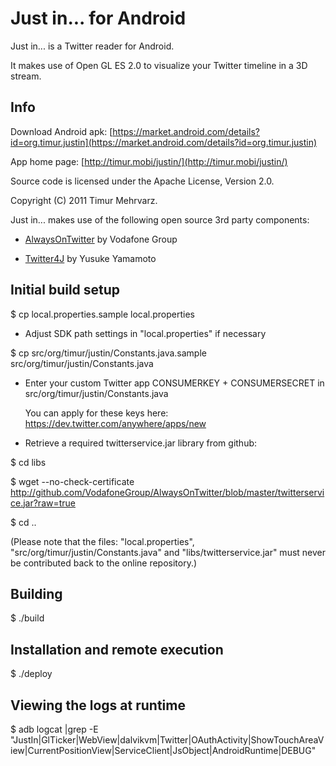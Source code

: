 
Just in... for Android
======================

Just in... is a Twitter reader for Android. 

It makes use of Open GL ES 2.0 to visualize your Twitter timeline in a 3D stream.


Info
----

Download Android apk: [https://market.android.com/details?id=org.timur.justin](https://market.android.com/details?id=org.timur.justin)

App home page: [http://timur.mobi/justin/](http://timur.mobi/justin/)

Source code is licensed under the Apache License, Version 2.0.

Copyright (C) 2011 Timur Mehrvarz.

Just in... makes use of the following open source 3rd party components:

- [AlwaysOnTwitter](http://github.com/VodafoneGroup/AlwaysOnTwitter/) by Vodafone Group 

- [Twitter4J](http://twitter4j.org) by Yusuke Yamamoto


Initial build setup
-------------------

$ cp local.properties.sample local.properties

- Adjust SDK path settings in "local.properties" if necessary

$ cp src/org/timur/justin/Constants.java.sample src/org/timur/justin/Constants.java

- Enter your custom Twitter app CONSUMERKEY + CONSUMERSECRET in 
  src/org/timur/justin/Constants.java
  
  You can apply for these keys here: https://dev.twitter.com/anywhere/apps/new

- Retrieve a required twitterservice.jar library from github:
  
$ cd libs

$ wget --no-check-certificate http://github.com/VodafoneGroup/AlwaysOnTwitter/blob/master/twitterservice.jar?raw=true

$ cd ..

(Please note that the files: "local.properties", "src/org/timur/justin/Constants.java" and "libs/twitterservice.jar" must never be contributed back to the online repository.)


Building
--------

$ ./build


Installation and remote execution
---------------------------------

$ ./deploy


Viewing the logs at runtime
---------------------------

$ adb logcat |grep -E "JustIn|GlTicker|WebView|dalvikvm|Twitter|OAuthActivity|ShowTouchAreaView|CurrentPositionView|ServiceClient|JsObject|AndroidRuntime|DEBUG"


